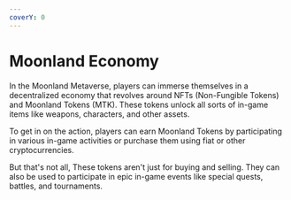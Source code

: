 ```yaml
---
coverY: 0
---
```


# Moonland Economy

In the Moonland Metaverse, players can immerse themselves in a decentralized economy that revolves around NFTs (Non-Fungible Tokens) and Moonland Tokens (MTK). These tokens unlock all sorts of in-game items like weapons, characters, and other assets.&#x20;

To get in on the action, players can earn Moonland Tokens by participating in various in-game activities or purchase them using fiat or other cryptocurrencies.&#x20;

But that's not all, These tokens aren't just for buying and selling. They can also be used to participate in epic in-game events like special quests, battles, and tournaments.
